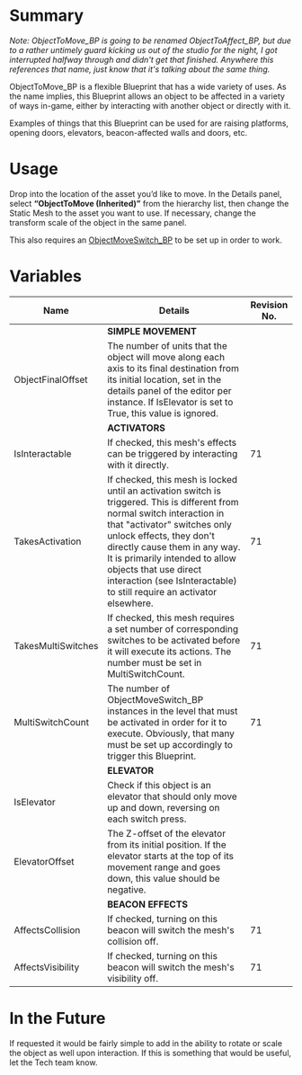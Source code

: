 # Summary
*Note: ObjectToMove_BP is going to be renamed ObjectToAffect_BP, but due to a rather untimely guard kicking us out of the studio for the night, I got interrupted halfway through and didn't get that finished. Anywhere this references that name, just know that it's talking about the same thing.*


ObjectToMove_BP is a flexible Blueprint that has a wide variety of uses. As the name implies, this Blueprint allows an object to be affected in a variety of ways in-game, either by interacting with another object or directly with it.

Examples of things that this Blueprint can be used for are raising platforms, opening doors, elevators, beacon-affected walls and doors, etc.

# Usage

Drop into the location of the asset you’d like to move. In the Details panel, select **“ObjectToMove (Inherited)”** from the hierarchy list, then change the Static Mesh to the asset you want to use. If necessary, change the transform scale of the object in the same panel.

This also requires an [ObjectMoveSwitch_BP](https://app.deveo.com/collegeforcreativestudies/projects/city_of_thebes/wiki/ObjectMoveSwitch_BP) to be set up in order to work.

# Variables

| Name               | Details                                                                                                                                                                                                                                                                                                                                                    | Revision No. |
|--------------------|------------------------------------------------------------------------------------------------------------------------------------------------------------------------------------------------------------------------------------------------------------------------------------------------------------------------------------------------------------|--------------|
|                    | **SIMPLE MOVEMENT**                                                                                                                                                                                                                                                                                                                                            |              |
| ObjectFinalOffset  | The number of units that the object will move along each axis to its final destination from its initial location, set in the details panel of the editor per instance. If IsElevator is set to True, this value is ignored.                                                                                                                                |              |
|                    | **ACTIVATORS**                                                                                                                                                                                                                                                                                                                                                 |              |
| IsInteractable     | If checked, this mesh's effects can be triggered by interacting with it directly.                                                                                                                                                                                                                                                                          | 71           |
| TakesActivation    | If checked, this mesh is locked until an activation switch is triggered. This is different from normal switch interaction in that "activator" switches only unlock effects, they don't directly cause them in any way. It is primarily intended to allow objects that use direct interaction (see IsInteractable) to still require an activator elsewhere. | 71           |
| TakesMultiSwitches | If checked, this mesh requires a set number of corresponding switches to be activated before it will execute its actions. The number must be set in MultiSwitchCount.                                                                                                                                                                                      | 71           |
| MultiSwitchCount   | The number of ObjectMoveSwitch_BP instances in the level that must be activated in order for it to execute. Obviously, that many must be set up accordingly to trigger this Blueprint.                                                                                                                                                                     | 71           |
|                    | **ELEVATOR**                                                                                                                                                                                                                                                                                                                                                   |              |
| IsElevator         | Check if this object is an elevator that should only move up and down, reversing on each switch press.                                                                                                                                                                                                                                                     |              |
| ElevatorOffset     | The Z-offset of the elevator from its initial position. If the elevator starts at the top of its movement range and goes down, this value should be negative.                                                                                                                                                                                              |              |
|                    | **BEACON EFFECTS**                                                                                                                                                                                                                                                                                                                                             |              |
| AffectsCollision   | If checked, turning on this beacon will switch the mesh's collision off.                                                                                                                                                                                                                                                                                   | 71           |
| AffectsVisibility  | If checked, turning on this beacon will switch the mesh's visibility off.                                                                                                                                                                                                                                                                                  | 71           |

# In the Future

If requested it would be fairly simple to add in the ability to rotate or scale the object as well upon interaction. If this is something that would be useful, let the Tech team know.
